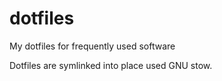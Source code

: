 # dotfiles
My dotfiles for frequently used software

Dotfiles are symlinked into place used GNU stow.
